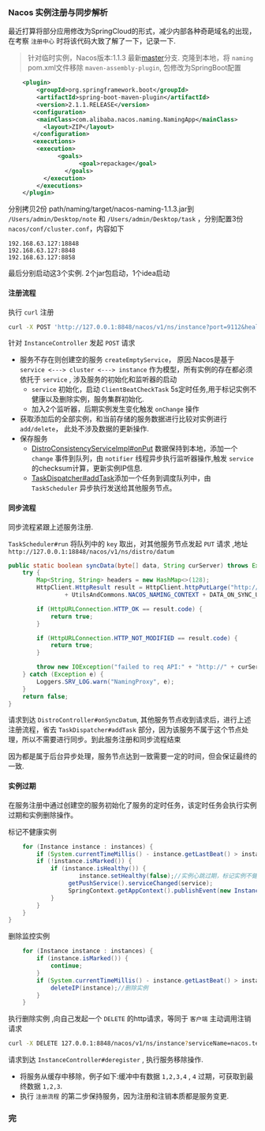 ### Nacos 实例注册与同步解析

最近打算将部分应用修改为SpringCloud的形式，减少内部各种奇葩域名的出现，在考察 `注册中心` 时将该代码大致了解了一下，记录一下.

> 针对临时实例，Nacos版本:1.1.3 最新[master](https://github.com/alibaba/nacos)分支. 克隆到本地，将 `naming` pom.xml文件移除 `maven-assembly-plugin`, 包修改为SpringBoot配置

```xml
	<plugin>
		<groupId>org.springframework.boot</groupId>
		<artifactId>spring-boot-maven-plugin</artifactId>
		<version>2.1.1.RELEASE</version>
       <configuration>
       	<mainClass>com.alibaba.nacos.naming.NamingApp</mainClass>
          <layout>ZIP</layout>
       </configuration>
       <executions>
       	<execution>
	          <goals>
             		<goal>repackage</goal>
             	</goals>
          </execution>
		</executions>
	</plugin>
```
 
分别拷贝2份 path/naming/target/nacos-naming-1.1.3.jar到 `/Users/admin/Desktop/note` 和 `/Users/admin/Desktop/task` ，分别配置3份 `nacos/conf/cluster.conf`，内容如下

```text
192.168.63.127:18848
192.168.63.127:8848
192.168.63.127:8858
```

最后分别启动这3个实例. 2个jar包启动，1个idea启动

#### 注册流程

执行 `curl` 注册

```bash
curl -X POST 'http://127.0.0.1:8848/nacos/v1/ns/instance?port=9112&healthy=true&ip=11.11.11.11&weight=1.0&serviceName=nacos.test.3'
```

针对 `InstanceController` 发起 `POST` 请求

* 服务不存在则创建空的服务 `createEmptyService`， 原因:Nacos是基于 `service <---> cluster <---> instance` 作为模型，所有实例的存在都必须依托于 `service` , 涉及服务的初始化和监听器的启动
	* 	`service` 初始化，启动 `ClientBeatCheckTask` 5s定时任务,用于标记实例不健康以及删除实例，服务集群初始化.
	*  加入2个监听器，后期实例发生变化触发 `onChange` 操作
* 获取添加后的全部实例，和当前存储的服务数据进行比较对实例进行 `add/delete`， 此处不涉及数据的更新操作.
* 保存服务
	*  [DistroConsistencyServiceImpl#onPut](https://github.com/alibaba/nacos/blob/756095dba740e64a64f5b883f9dcb970a2f1ac72/naming/src/main/java/com/alibaba/nacos/naming/consistency/ephemeral/distro/DistroConsistencyServiceImpl.java#L165-L180) 数据保持到本地，添加一个 `change` 事件到队列，由 `notifier` 线程异步执行监听器操作,触发 `service` 的checksum计算，更新实例IP信息.
	*  [TaskDispatcher#addTask](https://github.com/alibaba/nacos/blob/756095dba740e64a64f5b883f9dcb970a2f1ac72/naming/src/main/java/com/alibaba/nacos/naming/consistency/ephemeral/distro/TaskDispatcher.java#L60)添加一个任务到调度队列中，由 `TaskScheduler` 异步执行发送给其他服务节点。

#### 同步流程

同步流程紧跟上述服务注册.

`TaskScheduler#run` 将队列中的 `key` 取出，对其他服务节点发起 `PUT` 请求 ,地址 `http://127.0.0.1:18848/nacos/v1/ns/distro/datum`

```java
public static boolean syncData(byte[] data, String curServer) throws Exception {
    try {
        Map<String, String> headers = new HashMap<>(128);
        HttpClient.HttpResult result = HttpClient.httpPutLarge("http://" + curServer + RunningConfig.getContextPath()
                + UtilsAndCommons.NACOS_NAMING_CONTEXT + DATA_ON_SYNC_URL, headers, data);

        if (HttpURLConnection.HTTP_OK == result.code) {
            return true;
        }

        if (HttpURLConnection.HTTP_NOT_MODIFIED == result.code) {
            return true;
        }

        throw new IOException("failed to req API:" + "http://" + curServer+ RunningConfig.getContextPath()+ UtilsAndCommons.NACOS_NAMING_CONTEXT + DATA_ON_SYNC_URL + ". code:"+ result.code + " msg: " + result.content);
    } catch (Exception e) {
        Loggers.SRV_LOG.warn("NamingProxy", e);
    }
    return false;
}
```

请求到达 `DistroController#onSyncDatum`, 其他服务节点收到请求后，进行上述注册流程，省去 `TaskDispatcher#addTask` 部分，因为该服务不属于这个节点处理，所以不需要进行同步。到此服务注册和同步流程结束

因为都是属于后台异步处理，服务节点达到一致需要一定的时间，但会保证最终的一致. 

#### 实例过期

在服务注册中通过创建空的服务初始化了服务的定时任务，该定时任务会执行实例过期和实例删除操作。

标记不健康实例

```java
	for (Instance instance : instances) {
   		if (System.currentTimeMillis() - instance.getLastBeat() > instance.getInstanceHeartBeatTimeOut()) {
       	if (!instance.isMarked()) {
          	if (instance.isHealthy()) {
             		instance.setHealthy(false);//实例心跳过期，标记实例不健康，但是不删除实例
                 getPushService().serviceChanged(service);
                 SpringContext.getAppContext().publishEvent(new InstanceHeartbeatTimeoutEvent(this, instance));
            }
        }
    }
}
```

删除监控实例

```java
	for (Instance instance : instances) {
		if (instance.isMarked()) {
			continue;
		}
		if (System.currentTimeMillis() - instance.getLastBeat() > instance.getIpDeleteTimeout()) {
			deleteIP(instance);//删除实例
		}
	}
```

执行删除实例 ,向自己发起一个 `DELETE` 的http请求，等同于 `客户端` 主动调用注销请求

```bash
curl -X DELETE 127.0.0.1:8848/nacos/v1/ns/instance?serviceName=nacos.test.1&ip=1.1.1.1&port=8888&clusterName=TEST1
```

请求到达 `InstanceController#deregister` , 执行服务移除操作.

* 将服务从缓存中移除，例子如下:缓冲中有数据 `1,2,3,4` , `4` 过期，可获取到最终数据 `1,2,3`.
* 执行 `注册流程` 的第二步保持服务，因为注册和注销本质都是服务变更.


### 完


